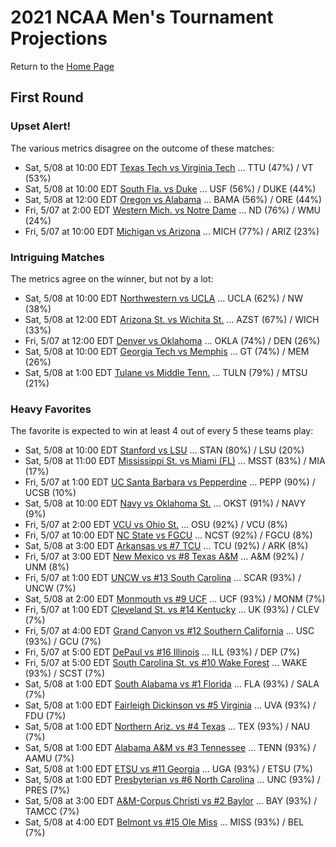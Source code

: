 # 2021 NCAA Men's Tournament Projections

Return to the [Home Page](../../index.md)

## First Round

### Upset Alert!

The various metrics disagree on the outcome of these matches:

- Sat, 5/08 at 10:00 EDT	[Texas Tech vs Virginia Tech](./matches/R1_43-44_VT_vs_TTU.md) ... TTU (47%) / VT (53%)
- Sat, 5/08 at 10:00 EDT	[South Fla. vs Duke](./matches/R1_3-4_DUKE_vs_USF.md) ... USF (56%) / DUKE (44%)
- Sat, 5/08 at 12:00 EDT	[Oregon vs Alabama](./matches/R1_61-62_ORE_vs_BAMA.md) ... BAMA (56%) / ORE (44%)
- Fri, 5/07 at  2:00 EDT	[Western Mich. vs Notre Dame](./matches/R1_5-6_WMU_vs_ND.md) ... ND (76%) / WMU (24%)
- Fri, 5/07 at 10:00 EDT	[Michigan vs Arizona](./matches/R1_37-38_MICH_vs_ARIZ.md) ... MICH (77%) / ARIZ (23%)

### Intriguing Matches

The metrics agree on the winner, but not by a lot:

- Sat, 5/08 at 10:00 EDT	[Northwestern vs UCLA](./matches/R1_29-30_NW_vs_UCLA.md) ... UCLA (62%) / NW (38%)
- Sat, 5/08 at 12:00 EDT	[Arizona St. vs Wichita St.](./matches/R1_51-52_WICH_vs_AZST.md) ... AZST (67%) / WICH (33%)
- Fri, 5/07 at 12:00 EDT	[Denver vs Oklahoma](./matches/R1_13-14_DEN_vs_OKLA.md) ... OKLA (74%) / DEN (26%)
- Sat, 5/08 at 10:00 EDT	[Georgia Tech vs Memphis](./matches/R1_35-36_MEM_vs_GT.md) ... GT (74%) / MEM (26%)
- Sat, 5/08 at  1:00 EDT	[Tulane vs Middle Tenn.](./matches/R1_59-60_MTSU_vs_TULN.md) ... TULN (79%) / MTSU (21%)

### Heavy Favorites

The favorite is expected to win at least 4 out of every 5 these teams play:

- Sat, 5/08 at 10:00 EDT	[Stanford vs LSU](./matches/R1_19-20_LSU_vs_STAN.md) ... STAN (80%) / LSU (20%)
- Sat, 5/08 at 11:00 EDT	[Mississippi St. vs Miami (FL)](./matches/R1_11-12_MIA_vs_MSST.md) ... MSST (83%) / MIA (17%)
- Fri, 5/07 at  1:00 EDT	[UC Santa Barbara vs Pepperdine](./matches/R1_21-22_UCSB_vs_PEPP.md) ... PEPP (90%) / UCSB (10%)
- Sat, 5/08 at 10:00 EDT	[Navy vs Oklahoma St.](./matches/R1_45-46_NAVY_vs_OKST.md) ... OKST (91%) / NAVY (9%)
- Fri, 5/07 at  2:00 EDT	[VCU vs Ohio St.](./matches/R1_53-54_VCU_vs_OSU.md) ... OSU (92%) / VCU (8%)
- Fri, 5/07 at 10:00 EDT	[NC State vs FGCU](./matches/R1_27-28_FGCU_vs_NCST.md) ... NCST (92%) / FGCU (8%)
- Sat, 5/08 at  3:00 EDT	[Arkansas vs #7 TCU](./matches/R1_49-50_ARK_vs_TCU.md) ... TCU (92%) / ARK (8%)
- Fri, 5/07 at  3:00 EDT	[New Mexico vs #8 Texas A&M](./matches/R1_15-16_UNM_vs_AM.md) ... A&M (92%) / UNM (8%)
- Fri, 5/07 at  1:00 EDT	[UNCW vs #13 South Carolina](./matches/R1_25-26_UNCW_vs_SCAR.md) ... SCAR (93%) / UNCW (7%)
- Sat, 5/08 at  2:00 EDT	[Monmouth vs #9 UCF](./matches/R1_9-10_MONM_vs_UCF.md) ... UCF (93%) / MONM (7%)
- Fri, 5/07 at  1:00 EDT	[Cleveland St. vs #14 Kentucky](./matches/R1_39-40_CLEV_vs_UK.md) ... UK (93%) / CLEV (7%)
- Fri, 5/07 at  4:00 EDT	[Grand Canyon vs #12 Southern California](./matches/R1_23-24_GCU_vs_USC.md) ... USC (93%) / GCU (7%)
- Fri, 5/07 at  5:00 EDT	[DePaul vs #16 Illinois](./matches/R1_7-8_DEP_vs_ILL.md) ... ILL (93%) / DEP (7%)
- Fri, 5/07 at  5:00 EDT	[South Carolina St. vs #10 Wake Forest](./matches/R1_55-56_SCST_vs_WAKE.md) ... WAKE (93%) / SCST (7%)
- Sat, 5/08 at  1:00 EDT	[South Alabama vs #1 Florida](./matches/R1_1-2_SALA_vs_FLA.md) ... FLA (93%) / SALA (7%)
- Sat, 5/08 at  1:00 EDT	[Fairleigh Dickinson vs #5 Virginia](./matches/R1_17-18_FDU_vs_UVA.md) ... UVA (93%) / FDU (7%)
- Sat, 5/08 at  1:00 EDT	[Northern Ariz. vs #4 Texas](./matches/R1_31-32_NAU_vs_TEX.md) ... TEX (93%) / NAU (7%)
- Sat, 5/08 at  1:00 EDT	[Alabama A&M vs #3 Tennessee](./matches/R1_33-34_AAMU_vs_TENN.md) ... TENN (93%) / AAMU (7%)
- Sat, 5/08 at  1:00 EDT	[ETSU vs #11 Georgia](./matches/R1_41-42_ETSU_vs_UGA.md) ... UGA (93%) / ETSU (7%)
- Sat, 5/08 at  1:00 EDT	[Presbyterian vs #6 North Carolina](./matches/R1_47-48_PRES_vs_UNC.md) ... UNC (93%) / PRES (7%)
- Sat, 5/08 at  3:00 EDT	[A&M-Corpus Christi vs #2 Baylor](./matches/R1_63-64_TAMCC_vs_BAY.md) ... BAY (93%) / TAMCC (7%)
- Sat, 5/08 at  4:00 EDT	[Belmont vs #15 Ole Miss](./matches/R1_57-58_BEL_vs_MISS.md) ... MISS (93%) / BEL (7%)